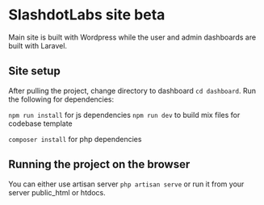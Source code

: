 # SlashdotLabs site beta

Main site is built with Wordpress while the user and admin dashboards are built with Laravel.

## Site setup

After pulling the project, change directory to dashboard ```cd dashboard```.
Run the following for dependencies:

```npm run install``` for js dependencies
```npm run dev``` to build mix files for codebase template

```composer install``` for php dependencies

## Running the project on the browser
You can either use artisan server ```php artisan serve``` or run it from your server public_html
or htdocs.
